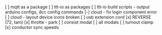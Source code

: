 [ ] mqtt as a package
[ ] ttt-io as packages
[ ] ttt-io build scripts - output arduino configs, dcc config commands
[-] cloud - fix login component error
[ ] cloud - layout device icons broken
[ ] usb extension cord
[x] REVERSE (72, tam)
[x] throtte - park
[ ] consist modal
[ ] all modals
[ ] turnout clamp
[x] conductor sync speeds

